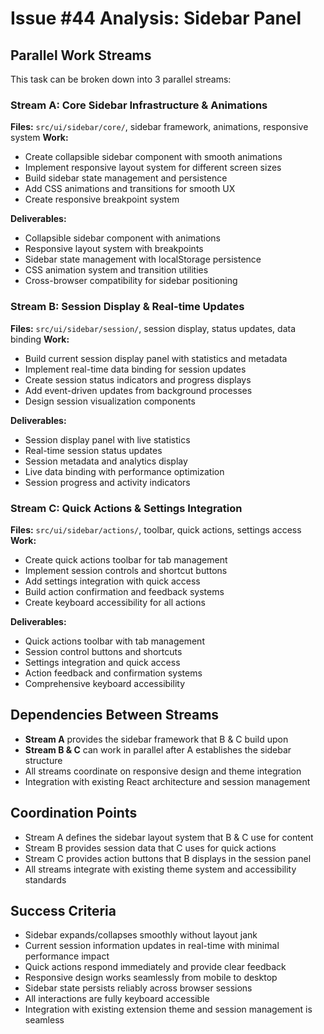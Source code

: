 # Issue #44 Analysis: Sidebar Panel

## Parallel Work Streams

This task can be broken down into 3 parallel streams:

### Stream A: Core Sidebar Infrastructure & Animations
**Files:** `src/ui/sidebar/core/`, sidebar framework, animations, responsive system
**Work:**
- Create collapsible sidebar component with smooth animations
- Implement responsive layout system for different screen sizes
- Build sidebar state management and persistence
- Add CSS animations and transitions for smooth UX
- Create responsive breakpoint system

**Deliverables:**
- Collapsible sidebar component with animations
- Responsive layout system with breakpoints
- Sidebar state management with localStorage persistence
- CSS animation system and transition utilities
- Cross-browser compatibility for sidebar positioning

### Stream B: Session Display & Real-time Updates
**Files:** `src/ui/sidebar/session/`, session display, status updates, data binding
**Work:**
- Build current session display panel with statistics and metadata
- Implement real-time data binding for session updates
- Create session status indicators and progress displays
- Add event-driven updates from background processes
- Design session visualization components

**Deliverables:**
- Session display panel with live statistics
- Real-time session status updates
- Session metadata and analytics display
- Live data binding with performance optimization
- Session progress and activity indicators

### Stream C: Quick Actions & Settings Integration
**Files:** `src/ui/sidebar/actions/`, toolbar, quick actions, settings access
**Work:**
- Create quick actions toolbar for tab management
- Implement session controls and shortcut buttons
- Add settings integration with quick access
- Build action confirmation and feedback systems
- Create keyboard accessibility for all actions

**Deliverables:**
- Quick actions toolbar with tab management
- Session control buttons and shortcuts
- Settings integration and quick access
- Action feedback and confirmation systems
- Comprehensive keyboard accessibility

## Dependencies Between Streams
- **Stream A** provides the sidebar framework that B & C build upon
- **Stream B & C** can work in parallel after A establishes the sidebar structure
- All streams coordinate on responsive design and theme integration
- Integration with existing React architecture and session management

## Coordination Points
- Stream A defines the sidebar layout system that B & C use for content
- Stream B provides session data that C uses for quick actions
- Stream C provides action buttons that B displays in the session panel
- All streams integrate with existing theme system and accessibility standards

## Success Criteria
- Sidebar expands/collapses smoothly without layout jank
- Current session information updates in real-time with minimal performance impact
- Quick actions respond immediately and provide clear feedback
- Responsive design works seamlessly from mobile to desktop
- Sidebar state persists reliably across browser sessions
- All interactions are fully keyboard accessible
- Integration with existing extension theme and session management is seamless